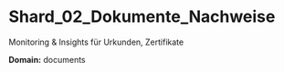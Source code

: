 # Shard_02_Dokumente_Nachweise

Monitoring & Insights für Urkunden, Zertifikate

**Domain:** documents
